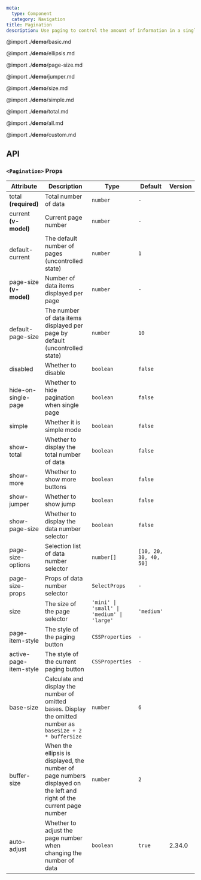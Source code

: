 ```yaml
meta:
  type: Component
  category: Navigation
title: Pagination
description: Use paging to control the amount of information in a single page, and page jumps can also be performed.
```

@import ./**demo**/basic.md

@import ./**demo**/ellipsis.md

@import ./**demo**/page-size.md

@import ./**demo**/jumper.md

@import ./**demo**/size.md

@import ./**demo**/simple.md

@import ./**demo**/total.md

@import ./**demo**/all.md

@import ./**demo**/custom.md

## API

### `<Pagination>` Props

|Attribute|Description|Type|Default|Version|
|---|---|---|---|---|
|total **(required)**|Total number of data|`number`|`-`||
|current **(v-model)**|Current page number|`number`|`-`||
|default-current|The default number of pages (uncontrolled state)|`number`|`1`||
|page-size **(v-model)**|Number of data items displayed per page|`number`|`-`||
|default-page-size|The number of data items displayed per page by default (uncontrolled state)|`number`|`10`||
|disabled|Whether to disable|`boolean`|`false`||
|hide-on-single-page|Whether to hide pagination when single page|`boolean`|`false`||
|simple|Whether it is simple mode|`boolean`|`false`||
|show-total|Whether to display the total number of data|`boolean`|`false`||
|show-more|Whether to show more buttons|`boolean`|`false`||
|show-jumper|Whether to show jump|`boolean`|`false`||
|show-page-size|Whether to display the data number selector|`boolean`|`false`||
|page-size-options|Selection list of data number selector|`number[]`|`[10, 20, 30, 40, 50]`||
|page-size-props|Props of data number selector|`SelectProps`|`-`||
|size|The size of the page selector|`'mini' \| 'small' \| 'medium' \| 'large'`|`'medium'`||
|page-item-style|The style of the paging button|`CSSProperties`|`-`||
|active-page-item-style|The style of the current paging button|`CSSProperties`|`-`||
|base-size|Calculate and display the number of omitted bases. Display the omitted number as `baseSize + 2 * bufferSize`|`number`|`6`||
|buffer-size|When the ellipsis is displayed, the number of page numbers displayed on the left and right of the current page number|`number`|`2`||
|auto-adjust|Whether to adjust the page number when changing the number of data|`boolean`|`true`|2.34.0|